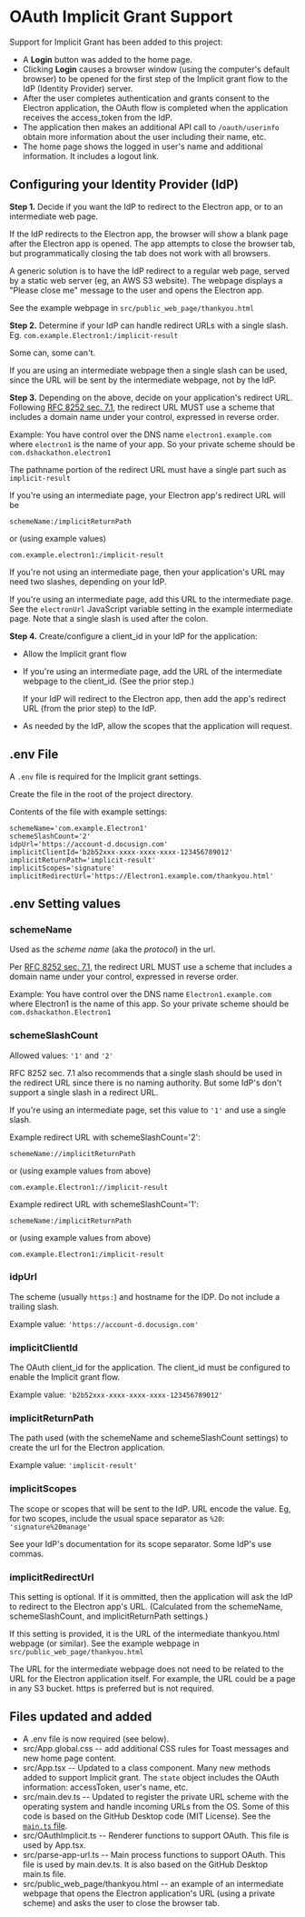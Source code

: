 # OAuth Implicit Grant Support

Support for Implicit Grant has been added to this project:

- A **Login** button was added to the home page.
- Clicking **Login** causes a browser window (using the computer's
  default browser) to be opened for the first step of the Implicit grant
  flow to the IdP (Identity Provider) server.
- After the user completes authentication and grants consent to the
  Electron application, the OAuth flow is completed when
  the application receives the access_token from the IdP.
- The application then makes an additional API call
  to `/oauth/userinfo` obtain
  more information about the user including their name, etc.
- The home page shows the logged in user's name and additional
  information. It includes a logout link.

## Configuring your Identity Provider (IdP)

**Step 1.** Decide if you want the IdP to redirect to the
Electron app, or to an intermediate web page.

If the IdP redirects to the Electron app, the browser will
show a blank page after the Electron app is opened.
The app attempts to close the browser tab, but
programmatically closing the
tab does not work with all browsers.

A generic solution is to have the IdP redirect to a regular
web page, served by a static web server (eg, an AWS S3 website).
The webpage displays a "Please close me" message to the
user and opens the Electron app.

See the example webpage in `src/public_web_page/thankyou.html`

**Step 2.** Determine if your IdP can handle redirect URLs with a single slash.
Eg. `com.example.Electron1:/implicit-result`

Some can, some can't.

If you are using an intermediate webpage then a single slash
can be used, since the URL will be sent by the intermediate
webpage, not by the IdP.

**Step 3.** Depending on the above, decide on your application's redirect URL.
Following [RFC 8252 sec. 7.1](https://tools.ietf.org/html/rfc8252#section-7.1), the redirect URL MUST use a scheme that includes a domain name under your control, expressed in reverse order.

Example: You have control over the DNS name `electron1.example.com`
where `electron1` is the name of your app. So your private scheme
should be `com.dshackathon.electron1`

The pathname portion of the redirect URL must have a single part
such as `implicit-result`

If you're using an intermediate page, your Electron app's
redirect URL will be

`schemeName:/implicitReturnPath`

or (using example values)

`com.example.electron1:/implicit-result`

If you're not using an intermediate page, then your
application's URL may need two slashes, depending on your IdP.

If you're using an intermediate page, add this URL to the
intermediate page.
See the `electronUrl` JavaScript variable setting in the
example intermediate page. Note that a single slash is used
after the colon.

**Step 4.** Create/configure a client_id in your IdP for the application:

- Allow the Implicit grant flow
- If you're using an intermediate page, add the URL of the
  intermediate webpage to the client_id. (See the prior step.)

  If your IdP will redirect to the Electron app, then add the
  app's redirect URL (from the prior step) to the IdP.

- As needed by the IdP, allow the scopes that the application will request.

## .env File

A `.env` file is required for the Implicit grant settings.

Create the file in the root of the project directory.

Contents of the file with example settings:

```
schemeName='com.example.Electron1'
schemeSlashCount='2'
idpUrl='https://account-d.docusign.com'
implicitClientId='b2b52xxx-xxxx-xxxx-xxxx-123456789012'
implicitReturnPath='implicit-result'
implicitScopes='signature'
implicitRedirectUrl='https://Electron1.example.com/thankyou.html'
```

## .env Setting values

### schemeName

Used as the _scheme name_ (aka the _protocol_) in the url.

Per [RFC 8252 sec. 7.1](https://tools.ietf.org/html/rfc8252#section-7.1), the redirect URL MUST use a scheme that includes a domain name
under your control, expressed in reverse order.

Example: You have control over the DNS name `Electron1.example.com`
where Electron1 is the name of this app. So your private scheme
should be `com.dshackathon.Electron1`

### schemeSlashCount

Allowed values: `'1'` and `'2'`

RFC 8252 sec. 7.1 also recommends that a single
slash should be used in the redirect URL since there is no naming authority. But some IdP's don't support a single slash in a redirect URL.

If you're using an intermediate page, set this value
to `'1'` and use a single slash.

Example redirect URL with schemeSlashCount='2':

`schemeName://implicitReturnPath`

or (using example values from above)

`com.example.Electron1://implicit-result`

Example redirect URL with schemeSlashCount='1':

`schemeName:/implicitReturnPath`

or (using example values from above)

`com.example.Electron1:/implicit-result`

### idpUrl

The scheme (usually `https:`) and hostname for the IDP. Do not include
a trailing slash.

Example value: `'https://account-d.docusign.com'`

### implicitClientId

The OAuth client_id for the application. The client_id must be
configured to enable the Implicit grant flow.

Example value: `'b2b52xxx-xxxx-xxxx-xxxx-123456789012'`

### implicitReturnPath

The path used (with the schemeName and schemeSlashCount settings)
to create the url for the Electron application.

Example value: `'implicit-result'`

### implicitScopes

The scope or scopes that will be sent to the IdP.
URL encode the value. Eg, for two scopes, include the
usual space separator as `%20`: `'signature%20manage'`

See your IdP's documentation for its scope separator.
Some IdP's use commas.

### implicitRedirectUrl

This setting is optional. If it is ommitted, then the application
will ask the IdP to redirect to the Electron app's URL.
(Calculated from the schemeName, schemeSlashCount,
and implicitReturnPath settings.)

If this setting is provided, it is the URL of the
intermediate thankyou.html webpage (or similar).
See the example webpage in `src/public_web_page/thankyou.html`

The URL for the intermediate webpage does not need to be
related to the URL for the Electron application itself.
For example, the URL could be a page in any S3 bucket.
https is preferred but is not required.

## Files updated and added

- A .env file is now required (see below).
- src/App.global.css -- add additional CSS rules for Toast messages and new
  home page content.
- src/App.tsx -- Updated to a class component. Many new methods added to
  support Implicit grant. The `state` object includes the OAuth information:
  accessToken, user's name, etc.
- src/main.dev.ts -- Updated to register the private URL scheme with the
  operating system and handle incoming URLs from the OS. Some of this
  code is based on the GitHub Desktop code (MIT License).
  See the [`main.ts` file](https://github.com/desktop/desktop/blob/development/app/src/main-process/main.ts).
- src/OAuthImplicit.ts -- Renderer functions to support OAuth. This file is
  used by App.tsx.
- src/parse-app-url.ts -- Main process functions to support OAuth. This file is
  used by main.dev.ts. It is also based on the GitHub Desktop main.ts file.
- src/public_web_page/thankyou.html -- an example of an intermediate
  webpage that opens the Electron application's URL (using
  a private scheme) and asks the user to close the browser tab.
